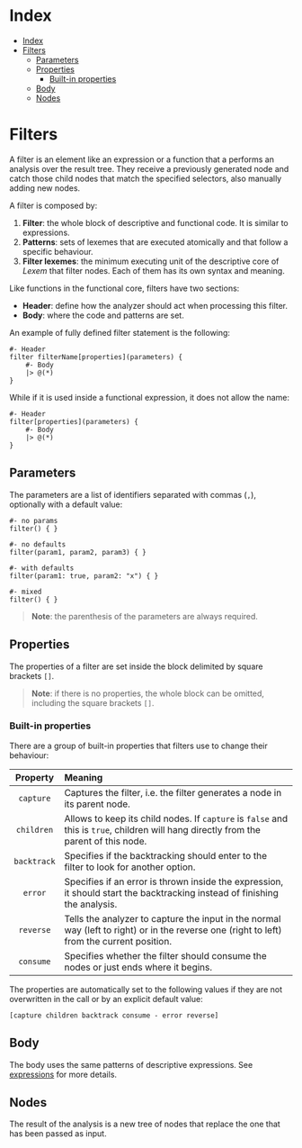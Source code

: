 
# Index

- [Index](#Index)
- [Filters](#Filters)
  - [Parameters](#Parameters)
  - [Properties](#Properties)
    - [Built-in properties](#Built-in-properties)
  - [Body](#Body)
  - [Nodes](#Nodes)

# Filters

A filter is an element like an expression or a function that a performs an analysis over the result tree.
They receive a previously generated node and catch those child nodes that match the specified selectors, also manually adding new nodes.

A filter is composed by:

1. **Filter**: the whole block of descriptive and functional code. It is similar to expressions.
2. **Patterns**: sets of lexemes that are executed atomically and that follow a specific behaviour.
3. **Filter lexemes**: the minimum executing unit of the descriptive core of *Lexem* that filter nodes. Each of them has its own syntax and meaning.

Like functions in the functional core, filters have two sections:

- **Header**: define how the analyzer should act when processing this filter.
- **Body**: where the code and patterns are set.

An example of fully defined filter statement is the following:

```lexem
#- Header
filter filterName[properties](parameters) {
    #- Body
    |> @(*)
}
```

While if it is used inside a functional expression, it does not allow the name:

```lexem
#- Header
filter[properties](parameters) {
    #- Body
    |> @(*)
}
```

## Parameters

The parameters are a list of identifiers separated with commas (`,`), optionally with a default value:

```lexem
#- no params
filter() { }

#- no defaults
filter(param1, param2, param3) { }

#- with defaults
filter(param1: true, param2: "x") { }

#- mixed
filter() { }
```

> **Note**: the parenthesis of the parameters are always required.

## Properties

The properties of a filter are set inside the block delimited by square brackets `[]`.

> **Note**: if there is no properties, the whole block can be omitted, including the square brackets `[]`.

### Built-in properties

There are a group of built-in properties that filters use to change their behaviour:

| Property | Meaning |
|:--------:|:--------|
| `capture` | Captures the filter, i.e. the filter generates a node in its parent node. |
| `children` | Allows to keep its child nodes. If `capture` is `false` and this is `true`, children will hang directly from the parent of this node. |
| `backtrack` | Specifies if the backtracking should enter to the filter to look for another option. |
| `error` | Specifies if an error is thrown inside the expression, it should start the backtracking instead of finishing the analysis. |
| `reverse` | Tells the analyzer to capture the input in the normal way (left to right) or in the reverse one (right to left) from the current position. |
| `consume` | Specifies whether the filter should consume the nodes or just ends where it begins. |

The properties are automatically set to the following values if they are not overwritten in the call or by an explicit default value:

```lexem
[capture children backtrack consume - error reverse]
```

## Body

The body uses the same patterns of descriptive expressions. See [expressions](expressions.md#Body) for more details.

## Nodes

The result of the analysis is a new tree of nodes that replace the one that has been passed as input.
